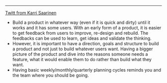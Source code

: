 
____
[Twitt from Karri
Saarinen](https://twitter.com/karrisaarinen/status/1352410315288272992)

- Build a product in whatever way (even if it is quick and dirty) until it works
  and it has some users. With an early form of a product, it is easier to get
  feedback from users to improve, re-design and rebuild. The feedbacks can be
  used to learn, get ideas and validate the thinking.
- However, it is important to have a direction, goals and structure to build
  a product and not just to build whatever users want. Having a bigger picture
  of the product and dive into the reasons someone needs a feature, what it
  would enable them to do rather than build what they want.
- Having basic weekly/monthly/quarterly planning cycles reminds you and the team
  where you should be going.

